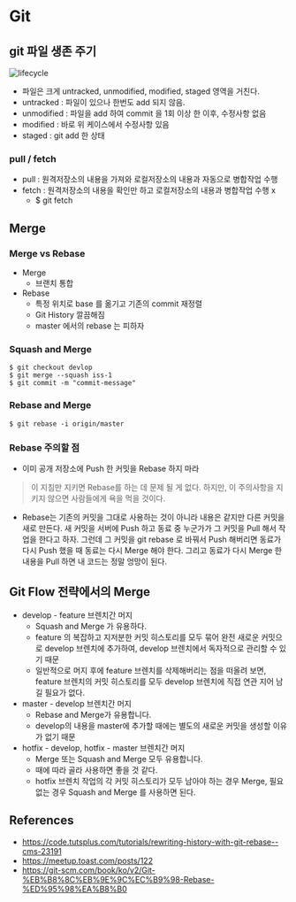 # Git

## git 파일 생존 주기
![lifecycle](http://git-scm.com/figures/18333fig0201-tn.png)

- 파일은 크게 untracked, unmodified, modified, staged 영역을 거친다.
- untracked : 파일이 있으나 한번도 add 되지 않음.
- unmodified : 파일을 add 하여 commit 을 1회 이상 한 이후, 수정사항 없음
- modified : 바로 위 케이스에서 수정사항 있음
- staged : git add 한 상태

### pull / fetch
- pull : 원격저장소의 내용을 가져와 로컬저장소의 내용과 자동으로 병합작업 수행
- fetch : 원격저장소의 내용을 확인만 하고 로컬저장소의 내용과 병합작업 수행 x
    - $ git fetch <remote>

## Merge

### Merge vs Rebase
- Merge
    - 브랜치 통합
- Rebase
    - 특정 위치로 base 를 옮기고 기존의 commit 재정렬
    - Git History 깔끔해짐
    - master 에서의 rebase 는 피하자
    
### Squash and Merge
```
$ git checkout devlop
$ git merge --squash iss-1
$ git commit -m "commit-message"
```

### Rebase and Merge
```
$ git rebase -i origin/master
```

### Rebase 주의할 점
- 이미 공개 저장소에 Push 한 커밋을 Rebase 하지 마라
> 이 지침만 지키면 Rebase를 하는 데 문제 될 게 없다. 하지만, 이 주의사항을 지키지 않으면 사람들에게 욕을 먹을 것이다.
- Rebase는 기존의 커밋을 그대로 사용하는 것이 아니라 내용은 같지만 다른 커밋을 새로 만든다. 새 커밋을 서버에 Push 하고 동료 중 누군가가 그 커밋을 Pull 해서 작업을 한다고 하자. 그런데 그 커밋을 git rebase 로 바꿔서 Push 해버리면 동료가 다시 Push 했을 때 동료는 다시 Merge 해야 한다. 그리고 동료가 다시 Merge 한 내용을 Pull 하면 내 코드는 정말 엉망이 된다.

## Git Flow 전략에서의 Merge
- develop - feature 브렌치간 머지
    - Squash and Merge 가 유용하다. 
    - feature 의 복잡하고 지저분한 커밋 히스토리를 모두 묶어 완전 새로운 커밋으로 develop 브렌치에 추가하여, develop 브렌치에서 독자적으로 관리할 수 있기 때문
    - 일반적으로 머지 후에 feature 브렌치를 삭제해버리는 점을 떠올려 보면, feature 브렌치의 커밋 히스토리를 모두 develop 브렌치에 직접 연관 지어 남길 필요가 없다.
- master - develop 브렌치간 머지
    - Rebase and Merge가 유용합니다. 
    - develop의 내용을 master에 추가할 때에는 별도의 새로운 커밋을 생성할 이유가 없기 때문
- hotfix - develop, hotfix - master 브렌치간 머지 
    - Merge 또는 Squash and Merge 모두 유용합니다. 
    - 때에 따라 골라 사용하면 좋을 것 같다. 
    - hotfix 브렌치 작업의 각 커밋 히스토리가 모두 남아야 하는 경우 Merge, 필요 없는 경우 Squash and Merge 를 사용하면 된다.

## References
- https://code.tutsplus.com/tutorials/rewriting-history-with-git-rebase--cms-23191
- https://meetup.toast.com/posts/122
- https://git-scm.com/book/ko/v2/Git-%EB%B8%8C%EB%9E%9C%EC%B9%98-Rebase-%ED%95%98%EA%B8%B0